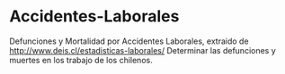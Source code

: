 # Accidentes-Laborales
Defunciones y Mortalidad por Accidentes Laborales, extraido de http://www.deis.cl/estadisticas-laborales/
Determinar las  defunciones y muertes en los trabajo de los chilenos.
